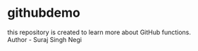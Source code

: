 # githubdemo
this repository is created to learn more about GitHub functions.
<br>
Author - Suraj Singh Negi
